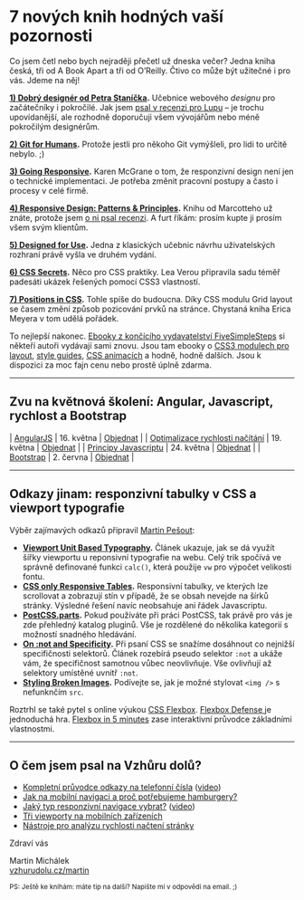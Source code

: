 # 7 nových knih hodných vaší pozornosti

Co jsem četl nebo bych nejraději přečetl už dneska večer? Jedna kniha česká, tři od A Book Apart a tři od O’Reilly. Čtivo co může být užitečné i pro vás. Jdeme na něj!

**[1) Dobrý designér od Petra Staníčka](http://pixy.cz/kniha-dobrydesigner/).** Učebnice webového *designu* pro začátečníky i pokročilé. Jak jsem [psal v recenzi pro Lupu](http://www.lupa.cz/clanky/pixyho-ucebnice-muze-pomoci-vychovat-generaci-dobrych-webdesigneru/) – je trochu upovídanější, ale rozhodně doporučuji všem vývojářům nebo méně pokročilým designérům. 

**[2) Git for Humans](https://abookapart.com/products/git-for-humans).** Protože jestli pro někoho Git vymýšleli, pro lidi to určitě nebylo. ;)

**[3) Going Responsive](https://abookapart.com/products/going-responsive).**  Karen McGrane o tom, že responzivní design není jen o technické implementaci. Je potřeba změnit pracovní postupy a často i procesy v celé firmě.

**[4) Responsive Design: Patterns & Principles](https://abookapart.com/products/responsive-design-patterns-principles).** Knihu od Marcotteho už znáte, protože jsem [o ni psal recenzi](http://www.vzhurudolu.cz/blog/51-rwd-patterns-principles). A furt říkám: prosím kupte ji prosím všem svým klientům.

**[5) Designed for Use](http://shop.oreilly.com/product/9781680501605.do).** Jedna z klasických učebnic návrhu uživatelských rozhraní právě vyšla ve druhém vydání. 

**[6) CSS Secrets](http://shop.oreilly.com/product/0636920031123.do).** Něco pro CSS praktiky. Lea Verou připravila sadu téměř padesáti ukázek řešených pomocí CSS3 vlastností.

**[7) Positions in CSS](http://shop.oreilly.com/product/0636920041719.do).** Tohle spíše do budoucna. Díky CSS modulu Grid layout se časem změní způsob pozicování prvků na stránce. Chystaná kniha Erica Meyera v tom udělá pořádek.

To nejlepší nakonec. [Ebooky z končícího vydavatelství FiveSimpleSteps](https://www.fivesimplesteps.com/blogs/news/115270533-some-of-our-books-live-on
) si někteří autoři vydávají sami znovu. Jsou tam ebooky o [CSS3 modulech pro layout](https://rachelandrew.co.uk/books/css3-layout-modules), [style guides](http://maban.co.uk/projects/front-end-style-guides/), [CSS animacích](http://cssanimationspocketguide.com/) a hodně, hodně dalších.  Jsou k dispozici za moc fajn cenu nebo prostě úplně zdarma.

---

## Zvu na květnová školení: Angular, Javascript, rychlost a Bootstrap

| [AngularJS](http://www.vzhurudolu.cz/kurzy/angular) | 16. května | [Objednat](http://www.vzhurudolu.cz/kurzy/angular#objednavka) |
| [Optimalizace rychlosti načítání](http://www.vzhurudolu.cz/kurzy/rychlost-nacitani) | 19. května | [Objednat](http://www.vzhurudolu.cz/kurzy/rychlost-nacitani#objednavka) |
| [Principy Javascriptu](http://www.vzhurudolu.cz/kurzy/javascript) |  24. května | [Objednat](http://www.vzhurudolu.cz/kurzy/javascript#objednavka) |
| [Bootstrap](http://www.vzhurudolu.cz/kurzy/bootstrap) | 2. června | [Objednat](http://www.vzhurudolu.cz/kurzy/bootstrap#objednavka) |

---

## Odkazy jinam: responzivní tabulky v CSS a viewport typografie

Výběr zajímavých odkazů připravil [Martin Pešout](http://www.twitter.com/martinpesout):

- **[Viewport Unit Based Typography](http://zellwk.com/blog/viewport-based-typography/).** Článek ukazuje, jak se dá využít šířky viewportu u reponsivní typografie na webu. Celý trik spočívá ve správně definované funkci `calc()`, která použije `vw` pro výpočet velikosti fontu.
- **[CSS only Responsive Tables](http://dbushell.com/2016/03/04/css-only-responsive-tables/).** Responsivní tabulky, ve kterých lze scrollovat a zobrazují stín v případě, že se obsah nevejde na šírků stránky. Výsledné řešení navíc neobsahuje ani řádek Javascriptu.
- **[PostCSS.parts](http://postcss.parts/).** Pokud používáte při práci PostCSS, tak právě pro vás je zde přehledný katalog pluginů. Vše je rozdělené do několika kategorií s možností snadného hledávání.
- **[On :not and Specificity](http://bitsofco.de/on-not-and-specificity/).** Při psaní CSS se snažíme dosáhnout co nejnižší specifičnosti selektorů. Článek rozebírá pseudo selektor `:not` a ukáže vám, že specifičnost samotnou vůbec neovlivňuje. Vše ovlivňují až selektory umístěné uvnitř `:not`.
- **[Styling Broken Images](http://bitsofco.de/styling-broken-images/).** Podívejte se, jak je možné stylovat  `<img />` s nefunknčím `src`.

Roztrhl se také pytel s online výukou [CSS Flexbox](http://www.vzhurudolu.cz/prirucka/css3-flexbox). [Flexbox Defense
](http://www.flexboxdefense.com/) je jednoduchá hra. [Flexbox in 5 minutes](http://flexboxin5.com/) zase interaktivní průvodce základními vlastnostmi.

---

## O čem jsem psal na Vzhůru dolů?

- [Kompletní průvodce odkazy na telefonní čísla](http://www.vzhurudolu.cz/blog/57-href-tel) ([video](https://www.youtube.com/watch?v=rbFq9-9o7Fw))
- [Jak na mobilní navigaci a proč potřebujeme hamburgery?](http://www.vzhurudolu.cz/prirucka/mobilni-navigace-hamburger)
- [Jaký typ responzivní navigace vybrat?](http://www.vzhurudolu.cz/prirucka/responzivni-navigace) ([video](https://www.youtube.com/watch?v=D4IDwYCWfJk))
- [Tři viewporty na mobilních zařízeních](http://www.vzhurudolu.cz/prirucka/viewport-mobily)
- [Nástroje pro analýzu rychlosti načtení stránky](http://www.vzhurudolu.cz/prirucka/rychlost-nastroje)

Zdraví vás

Martin Michálek  
[vzhurudolu.cz/martin](http://vzhurudolu.cz/martin)

<small>PS: Ještě ke knihám: máte tip na další? Napište mi v odpovědi na email. ;)</small>
